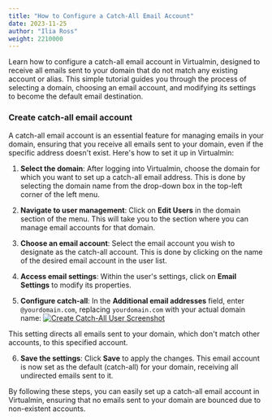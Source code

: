 ```yaml
---
title: "How to Configure a Catch-All Email Account"
date: 2023-11-25
author: "Ilia Ross"
weight: 2210000
---
```

Learn how to configure a catch-all email account in Virtualmin, designed to receive all emails sent to your domain that do not match any existing account or alias. This simple tutorial guides you through the process of selecting a domain, choosing an email account, and modifying its settings to become the default email destination.

### Create catch-all email account

A catch-all email account is an essential feature for managing emails in your domain, ensuring that you receive all emails sent to your domain, even if the specific address doesn't exist. Here's how to set it up in Virtualmin:

1. **Select the domain**: After logging into Virtualmin, choose the domain for which you want to set up a catch-all email address. This is done by selecting the domain name from the drop-down box in the top-left corner of the left menu.

2. **Navigate to user management**: Click on **Edit Users** in the domain section of the menu. This will take you to the section where you can manage email accounts for that domain.

3. **Choose an email account**: Select the email account you wish to designate as the catch-all account. This is done by clicking on the name of the desired email account in the user list.

4. **Access email settings**: Within the user's settings, click on **Email Settings** to modify its properties.

5. **Configure catch-all**: In the **Additional email addresses** field, enter `@yourdomain.com`, replacing `yourdomain.com` with your actual domain name:
    [![](/images/docs/screenshots/tutorials/step-by-step/light/create-user-catch-all.png "Create Catch-All User Screenshot")](/images/docs/screenshots/tutorials/step-by-step/light/create-user-catch-all.png)

This setting directs all emails sent to your domain, which don't match other accounts, to this specified account.

6. **Save the settings**: Click **Save** to apply the changes. This email account is now set as the default (catch-all) for your domain, receiving all undirected emails sent to it.

By following these steps, you can easily set up a catch-all email account in Virtualmin, ensuring that no emails sent to your domain are bounced due to non-existent accounts.
